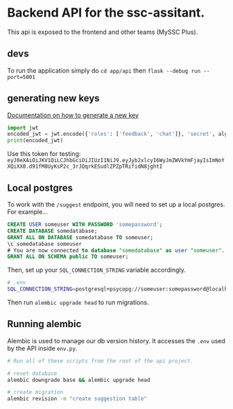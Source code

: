# Backend API for the ssc-assitant.

This api is exposed to the frontend and other teams (MySSC Plus).

## devs

To run the application simply do `cd app/api` then `flask --debug run --port=5001`

## generating new keys

[Documentation on how to generate a new key](https://pyjwt.readthedocs.io/en/stable/)

```python
import jwt
encoded_jwt = jwt.encode({'roles': ['feedback', 'chat']}, 'secret', algorithm='HS256')
print(encoded_jwt)
```

Use this token for testing: `eyJ0eXAiOiJKV1QiLCJhbGciOiJIUzI1NiJ9.eyJyb2xlcyI6WyJmZWVkYmFjayIsImNoYXQiXX0.d91fM8UyKsP2c_3rJQqrkESudlZPZpTRifidN8jghtI`

## Local postgres

To work with the `/suggest` endpoint, you will need to set up a local postgres. For example...


```sql
CREATE USER someuser WITH PASSWORD 'somepassword';
CREATE DATABASE somedatabase;
GRANT ALL ON DATABASE somedatabase TO someuser;
\c somedatabase someuser
# You are now connected to database "somedatabase" as user "someuser".
GRANT ALL ON SCHEMA public TO someuser;
```

Then, set up your `SQL_CONNECTION_STRING` variable accordingly.

```bash
# .env
SQL_CONNECTION_STRING=postgresql+psycopg://someuser:somepassword@localhost:5432/somedatabase
```

Then run `alembic upgrade head` to run migrations.

## Running alembic

Alembic is used to manage our db version history. It accesses the `.env` used by the API inside `env.py`.

```bash
# Run all of these scripts from the root of the api project.

# reset database
alembic downgrade base && alembic upgrade head

# create migration
alembic revision -m "create suggestion table"
```